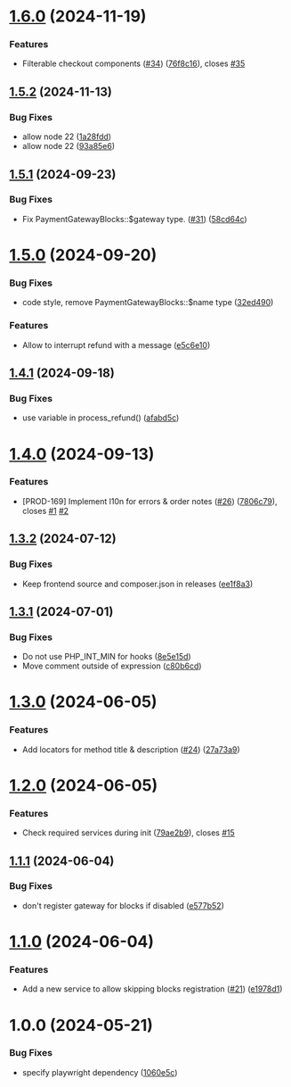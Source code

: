 # [1.6.0](https://github.com/inpsyde/payment-gateway/compare/1.5.2...1.6.0) (2024-11-19)


### Features

* Filterable checkout components ([#34](https://github.com/inpsyde/payment-gateway/issues/34)) ([76f8c16](https://github.com/inpsyde/payment-gateway/commit/76f8c1626f3360b9763c6210393a6f7a40a0ccd7)), closes [#35](https://github.com/inpsyde/payment-gateway/issues/35)

## [1.5.2](https://github.com/inpsyde/payment-gateway/compare/1.5.1...1.5.2) (2024-11-13)


### Bug Fixes

* allow node 22 ([1a28fdd](https://github.com/inpsyde/payment-gateway/commit/1a28fdd38be46459d1c63cd99192d9f2bc22e25d))
* allow node 22 ([93a85e6](https://github.com/inpsyde/payment-gateway/commit/93a85e69eb329620dc636180298253ac18742a66))

## [1.5.1](https://github.com/inpsyde/payment-gateway/compare/1.5.0...1.5.1) (2024-09-23)


### Bug Fixes

* Fix PaymentGatewayBlocks::$gateway type. ([#31](https://github.com/inpsyde/payment-gateway/issues/31)) ([58cd64c](https://github.com/inpsyde/payment-gateway/commit/58cd64cb64bc11fcd1a89d9aa0690d90738162a4))

# [1.5.0](https://github.com/inpsyde/payment-gateway/compare/1.4.1...1.5.0) (2024-09-20)


### Bug Fixes

* code style, remove PaymentGatewayBlocks::$name type ([32ed490](https://github.com/inpsyde/payment-gateway/commit/32ed490e73414383c6f6eb34529a483468afb56c))


### Features

* Allow to interrupt refund with a message ([e5c6e10](https://github.com/inpsyde/payment-gateway/commit/e5c6e10d06b228483b8725cfbd41686fb0c5b776))

## [1.4.1](https://github.com/inpsyde/payment-gateway/compare/1.4.0...1.4.1) (2024-09-18)


### Bug Fixes

* use variable in process_refund() ([afabd5c](https://github.com/inpsyde/payment-gateway/commit/afabd5cc6e08a830238af5067500df3fb462644f))

# [1.4.0](https://github.com/inpsyde/payment-gateway/compare/1.3.2...1.4.0) (2024-09-13)


### Features

* [PROD-169] Implement l10n for errors & order notes ([#26](https://github.com/inpsyde/payment-gateway/issues/26)) ([7806c79](https://github.com/inpsyde/payment-gateway/commit/7806c798bc1a6e450f91d703fc94f7c07e8aea96)), closes [#1](https://github.com/inpsyde/payment-gateway/issues/1) [#2](https://github.com/inpsyde/payment-gateway/issues/2)

## [1.3.2](https://github.com/inpsyde/payment-gateway/compare/1.3.1...1.3.2) (2024-07-12)


### Bug Fixes

* Keep frontend source and composer.json in releases ([ee1f8a3](https://github.com/inpsyde/payment-gateway/commit/ee1f8a3642d9240927b8df39b70e8022b000ad4f))

## [1.3.1](https://github.com/inpsyde/payment-gateway/compare/1.3.0...1.3.1) (2024-07-01)


### Bug Fixes

* Do not use PHP_INT_MIN for hooks ([8e5e15d](https://github.com/inpsyde/payment-gateway/commit/8e5e15d4f09364333b5937a2d09b44210fe0c2f4))
* Move comment outside of expression ([c80b6cd](https://github.com/inpsyde/payment-gateway/commit/c80b6cde33661b53fe0ac73824f5eaae3fda9db7))

# [1.3.0](https://github.com/inpsyde/payment-gateway/compare/1.2.0...1.3.0) (2024-06-05)


### Features

* Add locators for method title & description ([#24](https://github.com/inpsyde/payment-gateway/issues/24)) ([27a73a9](https://github.com/inpsyde/payment-gateway/commit/27a73a90965af918da92185526315a97ab8b8c48))

# [1.2.0](https://github.com/inpsyde/payment-gateway/compare/1.1.1...1.2.0) (2024-06-05)


### Features

* Check required services during init  ([79ae2b9](https://github.com/inpsyde/payment-gateway/commit/79ae2b9bb178376419c91b418bdfa2b593b99346)), closes [#15](https://github.com/inpsyde/payment-gateway/issues/15)

## [1.1.1](https://github.com/inpsyde/payment-gateway/compare/1.1.0...1.1.1) (2024-06-04)


### Bug Fixes

* don't register gateway for blocks if disabled ([e577b52](https://github.com/inpsyde/payment-gateway/commit/e577b522ef0452104a2e54c499f39e9953876a38))

# [1.1.0](https://github.com/inpsyde/payment-gateway/compare/1.0.1...1.1.0) (2024-06-04)


### Features

* Add a new service to allow skipping blocks registration ([#21](https://github.com/inpsyde/payment-gateway/issues/21)) ([e1978d1](https://github.com/inpsyde/payment-gateway/commit/e1978d19654a2c685265a9d32fa12ff49c7b6249))

# 1.0.0 (2024-05-21)


### Bug Fixes

* specify playwright dependency ([1060e5c](https://github.com/inpsyde/payment-gateway/commit/1060e5cafece37c465e6e78077d2c7378f723b46))
